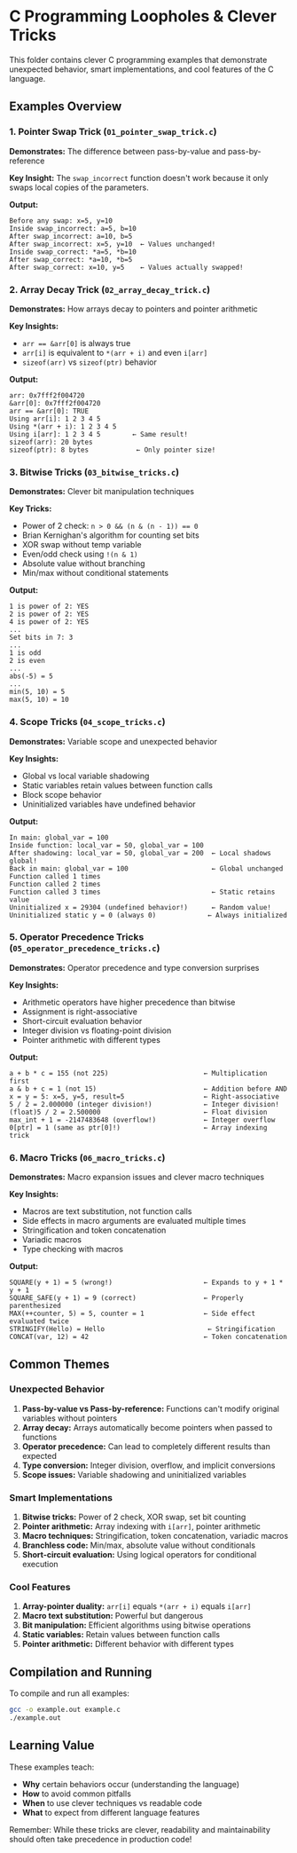 # C Programming Loopholes & Clever Tricks

This folder contains clever C programming examples that demonstrate unexpected behavior, smart implementations, and cool features of the C language.

## Examples Overview

### 1. Pointer Swap Trick (`01_pointer_swap_trick.c`)
**Demonstrates:** The difference between pass-by-value and pass-by-reference

**Key Insight:** The `swap_incorrect` function doesn't work because it only swaps local copies of the parameters.

**Output:**
```
Before any swap: x=5, y=10
Inside swap_incorrect: a=5, b=10
After swap_incorrect: a=10, b=5
After swap_incorrect: x=5, y=10  ← Values unchanged!
Inside swap_correct: *a=5, *b=10
After swap_correct: *a=10, *b=5
After swap_correct: x=10, y=5    ← Values actually swapped!
```

### 2. Array Decay Trick (`02_array_decay_trick.c`)
**Demonstrates:** How arrays decay to pointers and pointer arithmetic

**Key Insights:**
- `arr == &arr[0]` is always true
- `arr[i]` is equivalent to `*(arr + i)` and even `i[arr]`
- `sizeof(arr)` vs `sizeof(ptr)` behavior

**Output:**
```
arr: 0x7fff2f004720
&arr[0]: 0x7fff2f004720
arr == &arr[0]: TRUE
Using arr[i]: 1 2 3 4 5 
Using *(arr + i): 1 2 3 4 5 
Using i[arr]: 1 2 3 4 5        ← Same result!
sizeof(arr): 20 bytes
sizeof(ptr): 8 bytes            ← Only pointer size!
```

### 3. Bitwise Tricks (`03_bitwise_tricks.c`)
**Demonstrates:** Clever bit manipulation techniques

**Key Tricks:**
- Power of 2 check: `n > 0 && (n & (n - 1)) == 0`
- Brian Kernighan's algorithm for counting set bits
- XOR swap without temp variable
- Even/odd check using `!(n & 1)`
- Absolute value without branching
- Min/max without conditional statements

**Output:**
```
1 is power of 2: YES
2 is power of 2: YES
4 is power of 2: YES
...
Set bits in 7: 3
...
1 is odd
2 is even
...
abs(-5) = 5
...
min(5, 10) = 5
max(5, 10) = 10
```

### 4. Scope Tricks (`04_scope_tricks.c`)
**Demonstrates:** Variable scope and unexpected behavior

**Key Insights:**
- Global vs local variable shadowing
- Static variables retain values between function calls
- Block scope behavior
- Uninitialized variables have undefined behavior

**Output:**
```
In main: global_var = 100
Inside function: local_var = 50, global_var = 100
After shadowing: local_var = 50, global_var = 200  ← Local shadows global!
Back in main: global_var = 100                     ← Global unchanged
Function called 1 times
Function called 2 times
Function called 3 times                            ← Static retains value
Uninitialized x = 29304 (undefined behavior!)      ← Random value!
Uninitialized static y = 0 (always 0)             ← Always initialized
```

### 5. Operator Precedence Tricks (`05_operator_precedence_tricks.c`)
**Demonstrates:** Operator precedence and type conversion surprises

**Key Insights:**
- Arithmetic operators have higher precedence than bitwise
- Assignment is right-associative
- Short-circuit evaluation behavior
- Integer division vs floating-point division
- Pointer arithmetic with different types

**Output:**
```
a + b * c = 155 (not 225)                        ← Multiplication first
a & b + c = 1 (not 15)                           ← Addition before AND
x = y = 5: x=5, y=5, result=5                    ← Right-associative
5 / 2 = 2.000000 (integer division!)             ← Integer division!
(float)5 / 2 = 2.500000                          ← Float division
max_int + 1 = -2147483648 (overflow!)            ← Integer overflow
0[ptr] = 1 (same as ptr[0]!)                     ← Array indexing trick
```

### 6. Macro Tricks (`06_macro_tricks.c`)
**Demonstrates:** Macro expansion issues and clever macro techniques

**Key Insights:**
- Macros are text substitution, not function calls
- Side effects in macro arguments are evaluated multiple times
- Stringification and token concatenation
- Variadic macros
- Type checking with macros

**Output:**
```
SQUARE(y + 1) = 5 (wrong!)                       ← Expands to y + 1 * y + 1
SQUARE_SAFE(y + 1) = 9 (correct)                 ← Properly parenthesized
MAX(++counter, 5) = 5, counter = 1               ← Side effect evaluated twice
STRINGIFY(Hello) = Hello                          ← Stringification
CONCAT(var, 12) = 42                             ← Token concatenation
```

## Common Themes

### Unexpected Behavior
1. **Pass-by-value vs Pass-by-reference:** Functions can't modify original variables without pointers
2. **Array decay:** Arrays automatically become pointers when passed to functions
3. **Operator precedence:** Can lead to completely different results than expected
4. **Type conversion:** Integer division, overflow, and implicit conversions
5. **Scope issues:** Variable shadowing and uninitialized variables

### Smart Implementations
1. **Bitwise tricks:** Power of 2 check, XOR swap, set bit counting
2. **Pointer arithmetic:** Array indexing with `i[arr]`, pointer arithmetic
3. **Macro techniques:** Stringification, token concatenation, variadic macros
4. **Branchless code:** Min/max, absolute value without conditionals
5. **Short-circuit evaluation:** Using logical operators for conditional execution

### Cool Features
1. **Array-pointer duality:** `arr[i]` equals `*(arr + i)` equals `i[arr]`
2. **Macro text substitution:** Powerful but dangerous
3. **Bit manipulation:** Efficient algorithms using bitwise operations
4. **Static variables:** Retain values between function calls
5. **Pointer arithmetic:** Different behavior with different types

## Compilation and Running

To compile and run all examples:
```bash
gcc -o example.out example.c
./example.out
```

## Learning Value

These examples teach:
- **Why** certain behaviors occur (understanding the language)
- **How** to avoid common pitfalls
- **When** to use clever techniques vs readable code
- **What** to expect from different language features

Remember: While these tricks are clever, readability and maintainability should often take precedence in production code! 